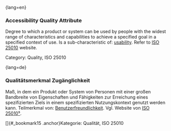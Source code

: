 {lang=en}
### Accessibility Quality Attribute
Degree to which a product or system can be used by people with the widest range of characteristics and capabilities to achieve a specified goal in a specified context of use.
Is a sub-characteristic of: [usability](#term-usability-quality-attribute).
Refer to [ISO 25010](http://iso25000.com/index.php/en/iso-25000-standards/iso-25010) website.

Category: Quality, ISO 25010


{lang=de}
### Qualitätsmerkmal Zugänglichkeit

Maß, in dem ein Produkt oder System von Personen mit einer großen Bandbreite
von Eigenschaften und Fähigkeiten zur Erreichung eines
spezifizierten Ziels in einem spezifizierten Nutzungskontext genutzt
werden kann. Teilmerkmal von:
[Benutzerfreundlichkeit](#qualitätsmerkmal-benutzerfreundlichkeit).
Vgl. Website von [ISO
25010](http://iso25000.com/index.php/en/iso-25000-standards/iso-25010)[⁵](#_bookmark18).

[]{#_bookmark15 .anchor}Kategorie: Qualität, ISO 25010

